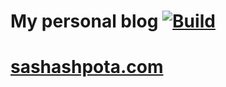 My personal blog [![Build](https://github.com/Shpota/shpota.github.io/workflows/Build/badge.svg)](https://github.com/Shpota/shpota.github.io/actions)
================

# [sashashpota.com](https://sashashpota.com/)
